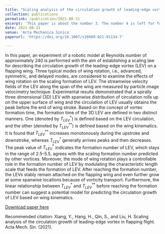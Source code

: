 ```yaml
---
title: "Scaling analysis of the circulation growth of leading-edge vortex in flapping flight"
collection: publications
permalink: /publication/2021-08-31
excerpt: 'This paper is about the number 3. The number 4 is left for future work.'
date: 2021-08-31
venue: 'Acta Mechanica Sinica'
paperurl: 'https://doi.org/10.1007/s10409-021-01134-7'

---
```

In this paper, an experiment of a robotic model at Reynolds number of approximately 240 is performed with the aim of establishing a scaling law for describing the circulation growth of the leading-edge vortex (LEV) on a flapping wing. Three typical modes of wing rotation, i.e., advanced, symmetric, and delayed modes, are considered to examine the effects of wing rotation on the scaling formation of LEV. The streamwise velocity fields of the LEV along the span of the wing are measured by particle image velocimetry technique. Experimental results demonstrated that a spirally three dimensional (3D) LEV with
spanwise distribution of circulation rolls up on the upper surface of wing and the circulation of LEV usually obtains the peak before the end of wing stroke. Based on the concept of vortex formation time, the formation time of the 3D LEV are defined in two distinct manners. One (denoted by $T^*_{LEV}$) is defined based on the LEV circulation, and the other (denoted by $T^{**}_{LEV}$) is defined based on the wing kinematics. It is found that $T^{**}_{LEV}$ increases monotonously during the upstroke and downstroke, whereas $T^*_{LEV}$ generally arrives peaks and then decreases. The peak value of $T^*_{LEV}$ indicates the formation number of LEV, which stays in the range of 2.5–5.5, agrees with the scaling formation number predicted by other vortices. Moreover, the mode of wing rotation plays a controllable role in the formation number of LEV by modulating the characteristic length scale that feeds the formation of LEV. After reaching the formation number, the LEVs stably remain attached on the flapping wing
and even further grow at some spanwise locations because of vorticity transport. Furthermore, the linear relationship between $T^*_{LEV}$ and $T^{**}_{LEV}$ before reaching the formation number can suggest a potential model for predicting the circulation growth of LEV based on wing kinematics.


[Download paper here](https://doi.org/10.1007/s10409-021-01134-7)

Recommended citation: Xiang, Y., Hang, H., Qin, S., and Liu, H. Scaling analysis of the circulation growth of leading-edge vortex in flapping flight. Acta Mech. Sin. (2021).
